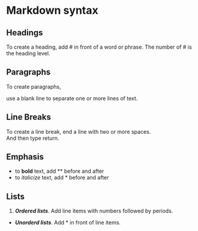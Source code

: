 # Markdown syntax
## Headings
To create a heading, add # in front of a word or phrase. The number of # is the heading level.
## Paragraphs
To create paragraphs, 

use a blank line to separate one or more lines of text.
## Line Breaks
To create a line break, end a line with two or more spaces.  
And then type return.
## Emphasis
* to **bold** text, add ** before and after
* to *italicize* text, add * before and after
## Lists
1. ***Ordered lists***. Add line items with numbers followed by periods.
* ***Unorderd lists***. Add * in front of line items.
